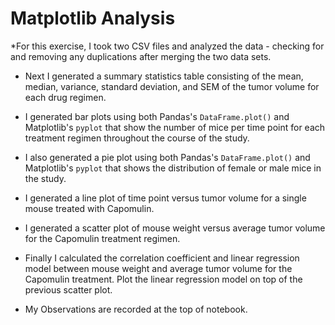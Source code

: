 # Matplotlib Analysis

*For this exercise, I took two CSV files and analyzed the data - checking for and removing any duplications after merging the two data sets.

* Next I generated a summary statistics table consisting of the mean, median, variance, standard deviation, and SEM of the tumor volume for each drug regimen.

* I generated bar plots using both Pandas's `DataFrame.plot()` and Matplotlib's `pyplot` that show the number of mice per time point for each treatment regimen throughout the course of the study.

* I also generated a pie plot using both Pandas's `DataFrame.plot()` and Matplotlib's `pyplot` that shows the distribution of female or male mice in the study.

* I generated a line plot of time point versus tumor volume for a single mouse treated with Capomulin.

* I generated a scatter plot of mouse weight versus average tumor volume for the Capomulin treatment regimen.

* Finally I calculated the correlation coefficient and linear regression model between mouse weight and average tumor volume for the Capomulin treatment. Plot the linear regression model on top of the previous scatter plot.

* My Observations are recorded at the top of notebook.
